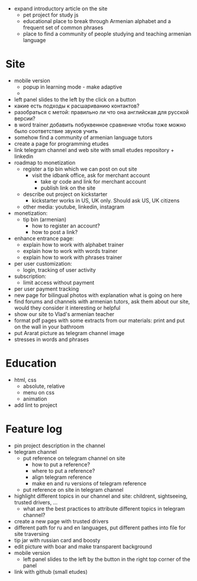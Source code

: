 * expand introductory article on the site
  * pet project for study js
  * educational place to break through Armenian alphabet and a frequent set of common phrases
  * place to find a community of people studying and teaching armenian language




# Site
* mobile version
  * popup in learning mode - make adaptive
  * 
* left panel slides to the left by the click on a button
* какие есть подходы к расшариванию контактов?
* разобраться с метой: правильно ли что она английская для русской версии?
* в word trainer добавить побуквенное сравнение чтобы тоже можно было соответствие звуков учить
* somehow find a community of armenian language tutors
* create a page for programming etudes
* link telegram channel and web site with small etudes repository + linkedin
* roadmap to monetization
  * register a tip bin which we can post on out site
    * visit the idbank office, ask for merchant account
      * take qr code and link for merchant account
      * publish link on the site
  * describe out project on kickstarter
    * kickstarter works in US, UK only. Should ask US, UK citizens
  * other media: youtube, linkedin, instagram
* monetization:
  * tip bin (armenian)
    * how to register an account?
    * how to post a link?
* enhance entrance page:
  * explain how to work with alphabet trainer
  * explain how to work with words trainer
  * explain how to work with phrases trainer
* per user customization:
  * login, tracking of user activity
* subscription:
  * limit access without payment
* per user payment tracking
* new page for bilingual photos with explanation what is going on here
* find forums and channels with armenian tutors, ask them about our site, would they consider it interesting or helpful
* show our site to Vlad's armenian teacher
* format pdf pages with some extracts from our materials: print and put on the wall in your bathroom
* put Ararat picture as telegram channel image
* stresses in words and phrases

# Education
* html, css
  * absolute, relative
  * menu on css
  * animation
* add lint to project

# Feature log
* pin project description in the channel
* telegram channel
  * put reference on telegram channel on site
    * how to put a reference?
    * where to put a reference?
    * align telegram reference
    * make en and ru versions of telegram reference
  * put reference on site in telegram channel
* highlight different topics in our channel and site: childrent, sightseeing, trusted drivers, ...
  * what are the best practices to attribute different topics in telegram channel?
* create a new page with trusted drivers
* different path for ru and en languages, put different pathes into file for site traversing
* tip jar with russian card and boosty
* edit picture with boar and make transparent background
* mobile version
  * left panel slides to the left by the button in the right top corner of the panel
* link with github (small etudes)

